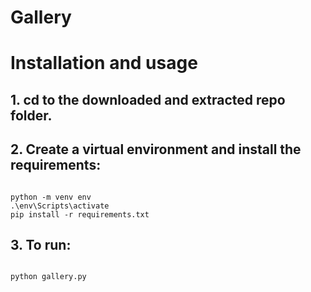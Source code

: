 # Gallery

# Installation and usage
<h2>1. cd to the downloaded and extracted repo folder.</h2>
<h2>2. Create a virtual environment and install the requirements:</h2>
<code>
python -m venv env
.\env\Scripts\activate
pip install -r requirements.txt
</code>
<h2>3. To run:</h2>
<code>
python gallery.py
</code>

